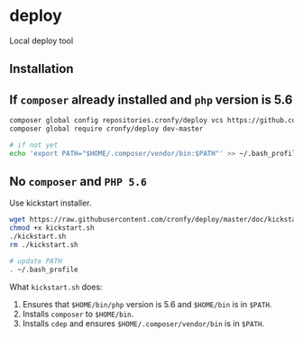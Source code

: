 # deploy
Local deploy tool

Installation
------------

## If ```composer``` already installed and ```php``` version is 5.6

```sh
composer global config repositories.cronfy/deploy vcs https://github.com/cronfy/deploy
composer global require cronfy/deploy dev-master

# if not yet
echo 'export PATH="$HOME/.composer/vendor/bin:$PATH"' >> ~/.bash_profile
```

## No ```composer``` and ```PHP 5.6```

Use kickstart installer.

```sh
wget https://raw.githubusercontent.com/cronfy/deploy/master/doc/kickstart.sh
chmod +x kickstart.sh
./kickstart.sh
rm ./kickstart.sh

# update PATH
. ~/.bash_profile
```

What ```kickstart.sh``` does:

 1. Ensures that ```$HOME/bin/php``` version is 5.6 and ```$HOME/bin``` is in ```$PATH```.
 2. Installs ```composer``` to ```$HOME/bin```.
 3. Installs ```cdep``` and ensures ```$HOME/.composer/vendor/bin``` is in ```$PATH```.

